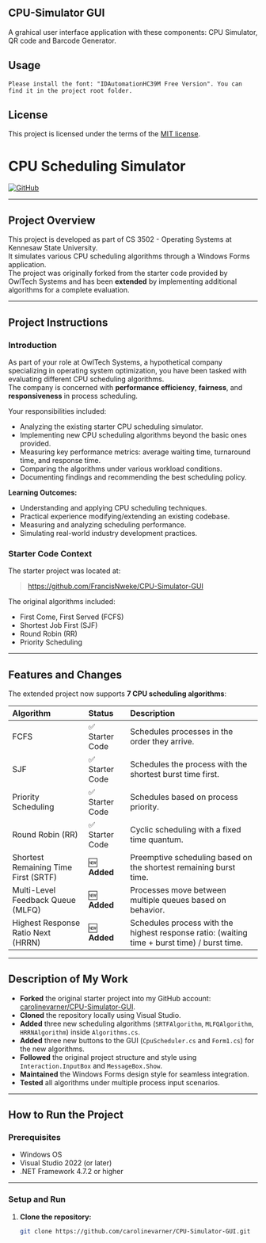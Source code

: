 ## CPU-Simulator GUI
A grahical user interface application with these components: CPU Simulator, QR code and Barcode Generator.


## Usage

```
Please install the font: "IDAutomationHC39M Free Version". You can find it in the project root folder.
```

## License
This project is licensed under the terms of the [MIT license](https://choosealicense.com/licenses/mit/).

# CPU Scheduling Simulator

[![GitHub](https://img.shields.io/badge/Repository-Link-blue)](https://github.com/carolinevarner/CPU-Simulator-GUI.git)

---

## Project Overview

This project is developed as part of CS 3502 - Operating Systems at Kennesaw State University.  
It simulates various CPU scheduling algorithms through a Windows Forms application.  
The project was originally forked from the starter code provided by OwlTech Systems and has been **extended** by implementing additional algorithms for a complete evaluation.

---

## Project Instructions

### Introduction
As part of your role at OwlTech Systems, a hypothetical company specializing in operating system optimization, you have been tasked with evaluating different CPU scheduling algorithms.  
The company is concerned with **performance efficiency**, **fairness**, and **responsiveness** in process scheduling.

Your responsibilities included:
- Analyzing the existing starter CPU scheduling simulator.
- Implementing new CPU scheduling algorithms beyond the basic ones provided.
- Measuring key performance metrics: average waiting time, turnaround time, and response time.
- Comparing the algorithms under various workload conditions.
- Documenting findings and recommending the best scheduling policy.

**Learning Outcomes:**
- Understanding and applying CPU scheduling techniques.
- Practical experience modifying/extending an existing codebase.
- Measuring and analyzing scheduling performance.
- Simulating real-world industry development practices.

### Starter Code Context
The starter project was located at:
> https://github.com/FrancisNweke/CPU-Simulator-GUI

The original algorithms included:
- First Come, First Served (FCFS)
- Shortest Job First (SJF)
- Round Robin (RR)
- Priority Scheduling

---

## Features and Changes

The extended project now supports **7 CPU scheduling algorithms**:

| Algorithm | Status | Description |
|:----------|:-------|:------------|
| FCFS | ✅ Starter Code | Schedules processes in the order they arrive. |
| SJF | ✅ Starter Code | Schedules the process with the shortest burst time first. |
| Priority Scheduling | ✅ Starter Code | Schedules based on process priority. |
| Round Robin (RR) | ✅ Starter Code | Cyclic scheduling with a fixed time quantum. |
| Shortest Remaining Time First (SRTF) | 🆕 **Added** | Preemptive scheduling based on the shortest remaining burst time. |
| Multi-Level Feedback Queue (MLFQ) | 🆕 **Added** | Processes move between multiple queues based on behavior. |
| Highest Response Ratio Next (HRRN) | 🆕 **Added** | Schedules process with the highest response ratio: (waiting time + burst time) / burst time. |

---

## Description of My Work

- **Forked** the original starter project into my GitHub account: [carolinevarner/CPU-Simulator-GUI](https://github.com/carolinevarner/CPU-Simulator-GUI).
- **Cloned** the repository locally using Visual Studio.
- **Added** three new scheduling algorithms (`SRTFAlgorithm`, `MLFQAlgorithm`, `HRRNAlgorithm`) inside `Algorithms.cs`.
- **Added** three new buttons to the GUI (`CpuScheduler.cs` and `Form1.cs`) for the new algorithms.
- **Followed** the original project structure and style using `Interaction.InputBox` and `MessageBox.Show`.
- **Maintained** the Windows Forms design style for seamless integration.
- **Tested** all algorithms under multiple process input scenarios.

---

## How to Run the Project

### Prerequisites
- Windows OS
- Visual Studio 2022 (or later)
- .NET Framework 4.7.2 or higher

---

### Setup and Run

1. **Clone the repository:**
   ```bash
   git clone https://github.com/carolinevarner/CPU-Simulator-GUI.git

